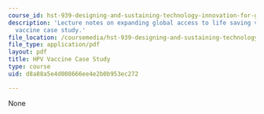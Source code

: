 ```yaml
---
course_id: hst-939-designing-and-sustaining-technology-innovation-for-global-health-practice-spring-2008
description: 'Lecture notes on expanding global access to life saving vaccines: HPV
  vaccine case study.'
file_location: /coursemedia/hst-939-designing-and-sustaining-technology-innovation-for-global-health-practice-spring-2008/d8a88a5e4d008666ee4e2b0b953ec272_lecture02.pdf
file_type: application/pdf
layout: pdf
title: HPV Vaccine Case Study
type: course
uid: d8a88a5e4d008666ee4e2b0b953ec272

---
```

None